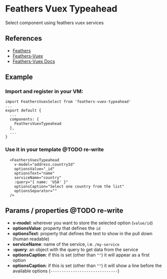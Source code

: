 # Feathers Vuex Typeahead

Select component using feathers vuex services

## References

- [Feathers](https://feathersjs.com/)
- [Feathers-Vuex](https://github.com/feathers-plus/feathers-vuex)
- [Feathers-Vuex Docs](https://feathers-plus.github.io/v1/feathers-vuex/index.html)

## Example


### Import and register in your VM:

```
import FeathersVuexSelect from 'feathers-vuex-typeahead'
...
export default {
  ...
  components: {
    FeathersVuexTypeahead
  },
  ...
}
```
 
### Use it in your template @TODO re-write
```
  <FeathersVuexTypeahead
    v-model="address.countryId"
    optionsValue="_id"
    optionsText="name"
    serviceName="country"
    :query="{ name: 'USA' }"
    optionsCaption="Select one country from the list"
    optionsSeparator=""
  />
```

## Params / properties  @TODO re-write
- **v-model**: wherever you want to store the selected option (`value/id`)
- **optionsValue**: property that defines the `id`
- **optionsText**: property that defines the text to show in the pull down (human readable)
- **serviceName**: name of the service, i.e. `/my-service`
- **:query**: an object with the query to get data from the service
- **optionsCaption**: if this is set (other than `""`) it will appear as a first option
- **optionsCaption**: if this is set (other than `""`) it will show a line before the available options (`------------------------------`)

